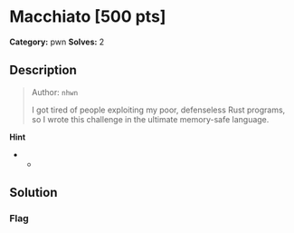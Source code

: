 # Macchiato [500 pts]

**Category:** pwn
**Solves:** 2

## Description
><p>Author: <code>nhwn</code></p><p>I got tired of people exploiting my poor, defenseless Rust programs, so I wrote this challenge in the ultimate memory-safe language.</p>

**Hint**
* -

## Solution

### Flag

